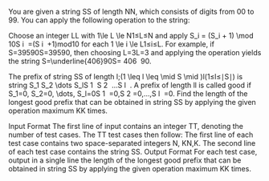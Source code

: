 You are given a string SS of length NN, which consists of digits from 00 to 99. You can apply the following operation to the string:

Choose an integer LL with 1\le L \le N1≤L≤N and apply S_i = (S_i + 1) \mod 10S 
i
​
 =(S 
i
​
 +1)mod10 for each 1 \le i \le L1≤i≤L.
For example, if S=39590S=39590, then choosing L=3L=3 and applying the operation yields the string S=\underline{406}90S= 
406
​
 90.

The prefix of string SS of length l\;(1 \leq l \leq \mid S \mid )l(1≤l≤∣S∣) is string S_1 S_2 \dots S_lS 
1
​
 S 
2
​
 …S 
l
​
 . A prefix of length ll is called good if S_1=0, S_2=0, \dots, S_l=0S 
1
​
 =0,S 
2
​
 =0,…,S 
l
​
 =0. Find the length of the longest good prefix that can be obtained in string SS by applying the given operation maximum KK times.

Input Format
The first line of input contains an integer TT, denoting the number of test cases. The TT test cases then follow:
The first line of each test case contains two space-separated integers N, KN,K.
The second line of each test case contains the string SS.
Output Format
For each test case, output in a single line the length of the longest good prefix that can be obtained in string SS by applying the given operation maximum KK times.
